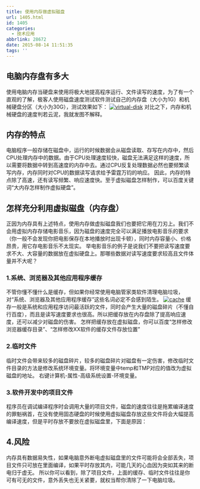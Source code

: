 ```yaml
---
title: 使用内存做虚拟磁盘
url: 1405.html
id: 1405
categories:
  - 技术应用
abbrlink: 28672
date: 2015-08-14 11:51:35
tags: ''
---
```


电脑内存盘有多大
--------

使用电脑内存当硬盘来使用将极大地提高程序运行、文件读写的速度，为了有一个直观的了解，极客人使用磁盘速度测试软件测试自己的内存盘（大小为1G）和机械硬盘分区（大小为30G），测试效果如下： [![virtual-disk](http://wangbaiyuan.cn/wp-content/uploads/2015/11/virtual-disk.jpg)](http://wangbaiyuan.cn/wp-content/uploads/2015/11/virtual-disk.jpg) 对比之下，内存和机械硬盘的速度判若云泥，我就发图不解释。

内存的特点
-----

电脑程序一般存储在磁盘中，运行的时候数据会从磁盘读取、存写在内存中，然后CPU处理内存中的数据。由于CPU处理速度较快，磁盘无法满足这样的速度，所以需要将数据中转到高速度的内存中去。通过CPU反复处理数据必然也要频繁读写内存，内存同时对CPU的数据读写请求给予雷霆万钧的响应。 因此，内存的特点除了高速，还有读写频繁、响应速度快。至于虚拟磁盘怎样制作，可以百度关键词“大内存怎样制作虚拟硬盘”。

怎样充分利用虚拟磁盘（内存盘）
---------------

正因为内存具有上述特点，使用内存做虚拟磁盘我们也要把它用在刀刃上。我们不会用虚拟内存存储电影音乐，因为磁盘的速度完全可以满足播放电影音乐的要求（你一般不会发现你把电影保存在本地播放时出现卡顿），同时内存容量小、价格昂贵，用它存电影音乐不太现实。 举电影音乐的例子是说我们不要把读写速度要求不大、大容量的数据放在虚拟硬盘上。那哪些数据对读写速度要求较高且文件体量并不大呢？

### 1.系统、浏览器及其他应用程序缓存

不管你懂不懂什么是缓存，但如果你经常使用电脑管家类软件清理电脑垃圾，对“系统、浏览器及其他应用程序缓存”这些名词必定不会感到陌生。 [![cache](http://wangbaiyuan.cn/wp-content/uploads/2015/11/cache.jpg)](http://wangbaiyuan.cn/wp-content/uploads/2015/11/cache.jpg) 缓存一般是系统和应用程序访问最活跃的文件，同时会产生大量的磁盘碎片（不懂自行百度），而且是读写速度要求也很高。所以把缓存放在内存盘除了提高响应速度，还可以减少对磁盘的伤害。 怎样把缓存放在虚拟磁盘，你可以百度“怎样修改浏览器缓存目录”、“怎样修改XX软件的缓存文件存放位置”

### 2.临时文件

临时文件会带来较多的磁盘碎片，较多的磁盘碎片对磁盘有一定伤害，修改临时文件目录的方法是修改系统环境变量。将环境变量中temp和TMP对应的值改为虚拟磁盘的地址。 右键计算机-属性-高级系统设置-环境变量。  

### 3.软件开发中的项目文件

程序员在调试编译程序时会调用大量的项目文件，磁盘的速度往往是拖累编译速度的罪魁祸首，在没有使用固态硬盘的时候使用虚拟磁盘存放这些文件将会大幅提高编译速度，但是平时存放不要放在虚拟磁盘里，下面是原因：

4.风险
----

内存具有数据易失性，如果电脑意外断电虚拟磁盘里的文件可能将会全部丢失，项目文件只可放在里面编译，如果平时存放其内，可能几天的心血因为突如其来的断电归于虚无。 所以你可以看到，除了项目文件，上面的缓存、临时文件往往是你可有可无的文件，意外丢失也无关紧要，就权当帮你清除了一下电脑垃圾。
